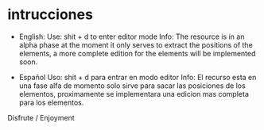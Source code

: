# intrucciones

- English:
  Use: shit + d to enter editor mode
  Info: The resource is in an alpha phase at the moment it only serves to extract the positions of the elements, a more complete edition for the elements will be implemented soon.

- Español
 Uso: shit + d para entrar en modo editor
  Info: El recurso esta en una fase alfa de momento solo sirve para sacar las posiciones de los elementos, proximamente se implementara una edicion mas completa para los elementos.

Disfrute / Enjoyment
